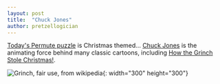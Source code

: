 ```yaml
---
layout: post
title:  "Chuck Jones"
author: pretzellogician
---
```


[Today's Permute puzzle]({{site.url}}/permuse/chuck-jones/index.html) is Christmas themed... [Chuck Jones](https://en.wikipedia.org/wiki/Chuck_Jones) is the animating force behind many classic cartoons, including [How the Grinch Stole Christmas!](https://en.wikipedia.org/wiki/How_the_Grinch_Stole_Christmas!_(TV_special)).

![Grinch, fair use, from wikipedia](https://vignette4.wikia.nocookie.net/seuss/images/2/27/The_grinch.jpg/revision/latest?cb=20130122180708 "Grinch, fair use, from wikipedia"){: width="300" height="300"}